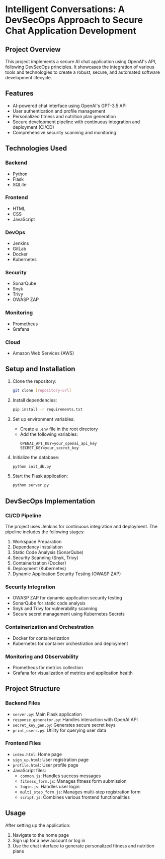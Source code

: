 # Intelligent Conversations: A DevSecOps Approach to Secure Chat Application Development

## Project Overview

This project implements a secure AI chat application using OpenAI's API, following DevSecOps principles. It showcases the integration of various tools and technologies to create a robust, secure, and automated software development lifecycle.

## Features

- AI-powered chat interface using OpenAI's GPT-3.5 API
- User authentication and profile management
- Personalized fitness and nutrition plan generation
- Secure development pipeline with continuous integration and deployment (CI/CD)
- Comprehensive security scanning and monitoring

## Technologies Used

### Backend
- Python
- Flask
- SQLite

### Frontend
- HTML
- CSS
- JavaScript

### DevOps
- Jenkins
- GitLab
- Docker
- Kubernetes

### Security
- SonarQube
- Snyk
- Trivy
- OWASP ZAP

### Monitoring
- Prometheus
- Grafana

### Cloud
- Amazon Web Services (AWS)

## Setup and Installation

1. Clone the repository:
   ```bash
   git clone [repository-url]
   ```

2. Install dependencies:
   ```bash
   pip install -r requirements.txt
   ```

3. Set up environment variables:
   - Create a `.env` file in the root directory
   - Add the following variables:
     ```
     OPENAI_API_KEY=your_openai_api_key
     SECRET_KEY=your_secret_key
     ```

4. Initialize the database:
   ```bash
   python init_db.py
   ```

5. Start the Flask application:
   ```bash
   python server.py
   ```

## DevSecOps Implementation

### CI/CD Pipeline
The project uses Jenkins for continuous integration and deployment. The pipeline includes the following stages:

1. Workspace Preparation
2. Dependency Installation
3. Static Code Analysis (SonarQube)
4. Security Scanning (Snyk, Trivy)
5. Containerization (Docker)
6. Deployment (Kubernetes)
7. Dynamic Application Security Testing (OWASP ZAP)

### Security Integration
- OWASP ZAP for dynamic application security testing
- SonarQube for static code analysis
- Snyk and Trivy for vulnerability scanning
- Secure secret management using Kubernetes Secrets

### Containerization and Orchestration
- Docker for containerization
- Kubernetes for container orchestration and deployment

### Monitoring and Observability
- Prometheus for metrics collection
- Grafana for visualization of metrics and application health

## Project Structure

### Backend Files
- `server.py`: Main Flask application
- `response_generator.py`: Handles interaction with OpenAI API
- `secret_key_gen.py`: Generates secure secret keys
- `print_users.py`: Utility for querying user data

### Frontend Files
- `index.html`: Home page
- `sign_up.html`: User registration page
- `profile.html`: User profile page
- JavaScript files:
  - `common.js`: Handles success messages
  - `fitness_form.js`: Manages fitness form submission
  - `login.js`: Handles user login
  - `multi_step_form.js`: Manages multi-step registration form
  - `script.js`: Combines various frontend functionalities

## Usage

After setting up the application:

1. Navigate to the home page
2. Sign up for a new account or log in
3. Use the chat interface to generate personalized fitness and nutrition plans



